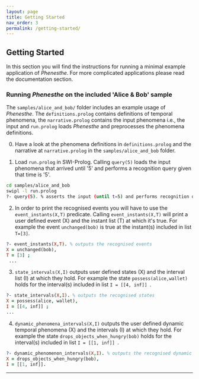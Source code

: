 ```yaml
---
layout: page
title: Getting Started
nav_order: 3
permalink: /getting-started/
---
```

## Getting Started
In this section you will find the instructions for running a minimal example application of _Phenesthe_. For more complicated applications please read the documentation section.
 
### Running _Phenesthe_ on the included 'Alice & Bob' sample

The ``samples/alice_and_bob/`` folder includes an example usage of _Phenesthe_. The ``definitions.prolog`` contains definitions of temporal phenomena, the ``narrative.prolog`` contains the input phenomena i.e., the input  and ``run.prolog`` loads _Phenesthe_ and preprocesses the phenomena definitions.

0. Have a look at the phenomena definitions in ``definitions.prolog`` and the narrative at ``narrative.prolog`` in the ``samples/alice_and_bob`` folder.

1. Load ``run.prolog`` in SWI-Prolog. Calling ``query(5)`` loads the input phenomena that arrived until '5' and performs a recognition query given that time is '5'.
```sh
cd samples/alice_and_bob
swipl -l run.prolog
?- query(5). % asserts the input (until t=5) and performs recognition of phenomena at t=5
```
2. In order to print the recognised events you will have to use the ``event_instants(X,T)`` predicate. Calling ``event_instants(X,T)`` will print a user defined event (X) and the instant list (T) at which it's true. For example the event ``unchanged(bob)`` is true at the instant(s) included in list ``T=[3]``.
```prolog
?- event_instants(X,T). % outputs the recognised events
X = unchanged(bob),
T = [3] ;
 ...
```
3. ``state_intervals(X,I)`` outputs user defined states (X) and the interval list (I) at which they hold. For example the state ``possess(alice,wallet)`` holds for the interval(s) included in list ``I = [[4, inf]] ``.
```prolog
?- state_intervals(X,I). % outputs the recognised states
X = possess(alice, wallet),
I = [[4, inf]] ;
...
```
4. ``dynamic_phenomena_intervals(X,I)`` outputs the user defined dynamic temporal phenomena (X) and the intervals (I) at which they hold. For example the state ``drops_objects_when_hungry(bob)`` holds for the interval(s) included in list ``I = [[1, inf]] ``.
```prolog
?- dynamic_phenomenon_intervals(X,I). % outputs the recognised dynamic phenomena
X = drops_objects_when_hungry(bob),
I = [[1, inf]].
```

---
